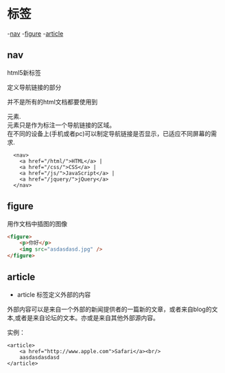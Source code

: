 # 标签
-[nav](#nav)
-[figure](#figure)
-[article](#article)


## nav

html5新标签

定义导航链接的部分    

并不是所有的html文档都要使用到<nav>元素.<nav>元素只是作为标注一个导航链接的区域。   
在不同的设备上(手机或者pc)可以制定导航链接是否显示，已适应不同屏幕的需求.  

```
  <nav>
    <a href="/html/">HTML</a> |
    <a href="/css/">CSS</a> |
    <a href="/js/">JavaScript</a> |
    <a href="/jquery/">jQuery</a>
  </nav>
```

## figure

用作文档中插图的图像  

```html
<figure>
	<p>你好</p>
	<img src="asdasdasd.jpg" />
</figure>
```


## article

- article 标签定义外部的内容  

外部内容可以是来自一个外部的新闻提供者的一篇新的文章，或者来自blog的文本,或者是来自论坛的文本。亦或是来自其他外部源内容。  

实例：  

```
<article>
	<a href="http://www.apple.com">Safari</a><br/>
	aasdasdasdasd
</article>
```